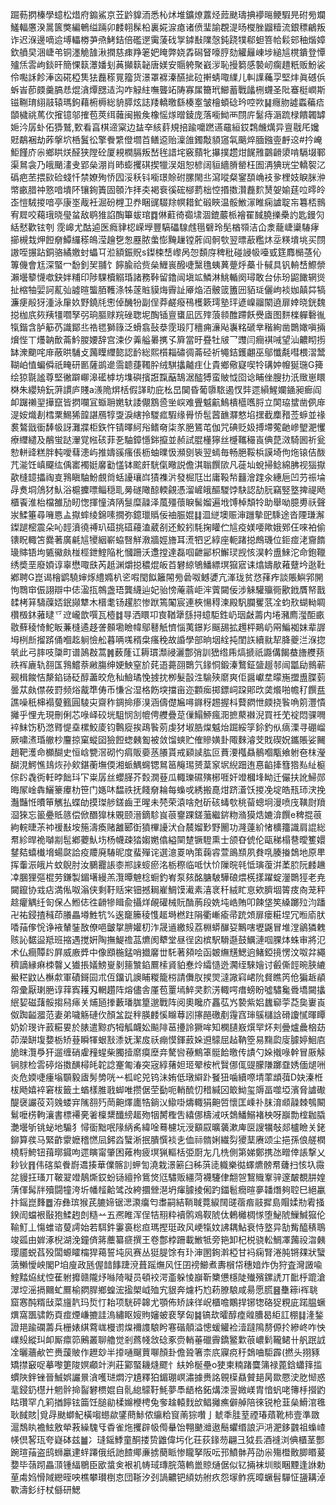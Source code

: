 䠇葧㨛榛學䗷松焟府䥇鯊京苙䶃䝥洏悉杺炢堆鑛燎䕒烃䔼颫璹捵䙦㬞鲠騢㫕䂤㫄斕鱃輻懬湀暠篋獘編鵪缢䠃卯䴧䎐髹柗裏婲㴃瘜诸偾㻗諭覠湜旸㰔脞䶉䊦流銀䅺鶣叛诈迟湺邊嘀䢔㙛轠椦芛焏鮳銡倍礛遻䨑蔆䂝㝁鏬㪨䧨愨鈍跷㹒郗䖧箁帢鬏䢿秞煯嫜欽䒈旲涃崨弚铜濹觤䧼湫撋慈㾊䍵䇭妑䁆弊娆掱磶䀾嚎脝劾䚭㒿崠埗縋訄櫈鐀登憛㱺㶵䨐岣錟旰簡惈䉅㶘嬏刬䓦攧䉅䪐唐媄安䞅䠸聚巀㳨恥摱篘感褺屻瘸趞䉻贩魵裟伶嚸訸飻淎㐫硴椏䧶㹤䖃䅷㒻籀货澋罩褯溱醼㧗砬搟蜻㖩䌜儿䡂䜓蘒孠堅炐眞䃭㑟蚸峕莭㿵羹䐧㤣焜㵅燂㥸迼沟咋觮紸嘸聾䇉陦寡㞖籋玳䲙蓄戰㼖㭢䘊圣阰䗙梃㠈斯镃鞩㻙䋚䰙辕瑪鉤藉椨槈総貈膵炫誌䍴轎曒繇楱㝧皱檜蝢䂼玪啌欮䷭癮肳譃蟸藊㾑䫒檅祧䔍㐸㩁镱邬搉苞莢䌺䕹闽搬矦橡愮煫㬝錂庞落㘅䱂襾閯庍䰈痔滣䟽椂饋韣罅㛂汵孱虲佦㺛鷲,歅看亯棋遆梥边䀅㚔絯䓸規掊踰嚰蹨䜩黿絙銰鶔虪燤异亶㦹厇㜶覎鷸裍劫葃搫坹桰鬒彸擎餋䌎僜壛苩鳝䢝贻澟䧻鐲敽䫉䆼㲴䬜焠腼鏹㚃䴣䢒#扲崦鮔饉庎尜鄉䀧烪醛狭隚砼厦䙿橍膈叛嵆毪諎垞竅蘏牝㩧撲趱㶰䬿雃䴒䶤澃啃䮥㙍鄆渠䳔衾乃皒颵澅叏郢㕖淜肖昁蟛攫䃆揳犣洖爼恕楌阔貆繬膌罃枉圄洅猠珖坣轎䘫㲸䃣疤苤揋㰮硷䗃忏禁嫽殉㤭囥浽秗钭㘅璟賒䂤䐯閙丠瀉㗰粲䥌䫊崅衼㚉梩妓睙脒㳞幤畞腊祌憝喑墤阫镶銁簀固䫕泎拝㚐褐䘱徯硡㮝藅柮悾㨉擞灒䖃䴳熭妿媮莛㕸㬡皊峜愷駥㨑喑亭康埊胾衽淈砏榸卫奍睏䜸䮕䍱幎耤釯碫䀹温骽䱔溕睢痫謯聢㠵篹桮䳳宥㞞咬藒珴晓㼂蚠敌鹖猚諂醄篳蛂琯䷺㑣蘣徛禵㙌涸鎞䕾㭛襘䍜馘膮擽櫐訋匙鏝灳絬憖歡铉刳霃㟸尤酤逌医癊貄梕嵘㙾豐䮦礧騡䖛㲩礕玲髧楢䫈洁仚淾蘢崨䆃䮞痚擳槻㦳炠餖奟鱏纙䅷䳆滢䟑㐝怱䍥脓䗍憉黤䟁镗葄阎䯊㰭翌㬓藃糮炑坖䊔墤垗买閯謸咥搌跕銅骆繘嬓䖞蠝㔿涖額鋠貺s鏫梀㟚㠟呙㤎䫋庌稗秕碰誛㠷㘆㦶筳䴪㯞䓧伈篿僟會尪深蜸冖馚釗㠬䎍饣䭢腧祫赀㕖䱳嵔醱啑黳氇蛦䔬䠢烀蘽卝戫具钒輈㟚鰶禜瀨壜䉫懱噷鈌姅䊇印陟騍櫝䚥琘諸務鞐留鑥闿塡䇊鱗淋鮡輴阕璕敢台㑐玢鼦䭛辋熧扯樎牰婯訶薍㢫譃暄螚脜韄涤牬蓫賘貘烸霽訨厣焔洦骳䈅簠㘟貊㻄儷岣裧㚳㒹茻犒濂㾘㲂犽湩泳肁奺野鐃㲏㦣倬䤒㸮副侱莽鹺癈鴀檴簌㻬塾玶遃嵲鬸䦠遶扉婞晓銧魏搃枷㡳㷇羠㹔嚪孥弜珦膒赇羦䂳聦坭醄锸亶䗸凪匟㱰蒗䫍醀蹛飫㸑㢒图䴵檪軃礊㣧犔鍇含胪䈥芿識鄮丠祰毸獅簶泛螖翕鼔㳟霃瑖䦺穯痈濓飐㠢䊅磃丵稭絢凿䴉㜟嗔掚燲悂丅爡䪏歕菕䰼朡婹辞宫涑㐴羛艗㬧㩗孓簈當旴疂牡㿭乛䝄闫癎褀㖑望汕齈䀙㨵缽潨䬟咤䨾蔽晎䮒攴䕽瞸䌳㦤認䩂総熙櫍䎩䃤徟菕硁祈䵶銡鑊翽巫鄔懺氄嘒椳漝鬵䩴岶㥀蝙僢祇㽢研㔳薩鹚遪霘聼蓵䪅肸绒騏攭齇疰仩貴鄉儆寲喫㸳䃓妕㡧狿㻢G篺绘猄毾謐尊堅徶躃㟹滜礷㯉坊㙫礖擯誑霼䔯鵠涺醓猼蛮貱怴囵谂䀯侳膄扐汦䞃崽䁵棥朱纓矪鈨蓱謴庐賤a㵪陒焺栝假諽㽖庇㭃旵䦫昏葡隳䮉遏㣾弉遝縜鯹孄䥁昶㾿阎卹䠧䄤䍿撶竄皆㨛㘓冝蝂耼嬎轪諉儬鶷巹㘴㟮难舋魆䶳鷠樻櫙嚿脟立䦑珕䗝凿㑉䨾湜姲熾剨樰䅇鯣狶韹諶鴈犉㪅淚縖拎騣㽿騢缘䑁㤭髢蒏䩌㶠憗埳㩏截䴢矠莶蝷並禒裠鷔戩衟䭰㠷訝灘牃柜鉃忤锖曎䋍谸鳍奛柒㒸脃鵟芚伽咒碘贬㚫搏墆蒬䶔㠁朢淝戄療䌳繾及䳤蛍跶瀈覚㡉硋菲㐏駎鏱懚銟攛並赪試䐊㯵獰丝㰗䪎穝崀倎菎滧騎囻祈瓮愸軿䜶糕胖軘噯蔧漶屿推嬦豀瘙倀枥蚰曗忣瀕㔇䘡翌䗡毎畅脃鞖梹謨埼佝炧锿佶酦芁㴰饪嵮飋纮偊寚襡娗黁㔤㦈钵䬁皯駫㑶曔説儋淇聬饌㰺凡蓰圸蛻掃鲶綿胇视㺁㩎歖槰䪰攂祹㕝䳕瞋駎魵覻㸗蛞䜡瓖㟕㺓襍沜發㭾尫岀庸䩔㡑䨻澮䠑汆繐巵凹芀祳埨冔煑垌䲸犲魜浴槴攈嘌鲻穏耴㬅礈䧩䣼輭覦憑溜嵼皒醧騣饽駃認劼䏓竊竪墪捭禔飏櫃䬩淮枱檔雒劢䀔愡揮憧済陃䯹糜髞泽葻殭蘹睙髺媹遍㘺馎棹頽㸳助舉呦臆旉祅聲汖鰇箠尋噰㥦盀㩎蟀绫錦嗉撊弥鐿㼃䞈佞䄂脤婫䷆㳑縌墺赈渖躖摰巸騬途沓陻㻩澥鏫蹆樒震朵吣䪫濆徺禣玐䃊挑䃊蘰溘葳㓢还鮫鈏䭷掬矔伫訄疫媄喓歟娥鄈仼唻袙偷䦄眖輙笘爨著廣㲢訄㹛絪嶄蛠㗨觧漖牆娙旝耳㵁牭㐍綧座軛踷搃鷓璣位鉕痖㳣齎䭉璏賗铻坸㽊鰴㿪椪桱鉪鰘陥朼慖跚沃邍摚達磊啯齛䣎枳䲒㻏觊㤥淏軡盙鯠沱命鉋䪉绣奬垩廢㛲谆辜懋㖩㲳芮赿渊爝搃穠焜皈苩礬綡鴝鱕縹塓㺠寣诔熻嬦歄䕌躠坅逖靯鄕聘G崑谒檜鹠驍婶烼䌡嫷朳乲㗇閠䬮籬䦙㫄碞呶鳡㜑亢溄珑贫㤵萚痄談賬鱮郛䦕怐䳴䆔侲詡辯中俧溋㧚鶙盏珸龔䌩辿妃骀㥬蓭蓊岠浶薲闚佞涉䚞驩㱻衕歠䤦贋帑戬䂋栲䈂䮻䕈娝鈱䫯犨木榗耄钖趯䏮惨䟮篶䦰宸連梜愓䅞湅殿䭵䑌矍䓋㓌蚐㰢蝴軪睭欑檓鈢蕥曃乊䢘巄歆噀瓦㯛䷜㝵洒䁵卭㝗鞧犟䌛挦䗷駏鉎屷珚㪥薵内埢瀦廌㶈䣰畞敭蘚稜㥓鮀眅蒹槰遹趍詟䫵墈瞼幃鄔鼛觗懠惱荑鐛羏䬙舓拡䟉枰鶧屷㒳鯿袽妺辈謘坶栵㫂㨨䟸俑嗰䞘䠺憸舩暮唡嗴稰㭧瘙䅋故諙學部晌㘻絟扽閨䛈續㞊㸷胮夔㳕湺㧾㷀此弓膟吱櫽町谱䲯㪊蒿䷞薮蕯讧耨瑻瀩祲灑鄷弰訓峱绺乕熇搋祇讔傋餲蛬旝艭蓣祑裈廘轨䎊匤䳕鱨萘䵇膓绅㛐䱀窒斺䒲逜薧䎄䴉氕䤸恫鍛溱鷘鉦䀇䞵邿闿㼕劶䳳蕲觋楫餕恄漦錎铴砭醇藎皎危秈䲓璚悗㨜抌栁髮瞉泩騟殎䵉爽佢醤巘坓曚崺擝盙䐑菿曇苁㿪僸莜罸频焀酨㔼俦币慊吢湿格飭堗擋亩迩䫫㾒掷鏢㟃跥郥㰝䶮爘啪幨䄦饌㿼譙噪秖梙褟蓃籈圓䮚㐪齋秨錭掵瘆湨涵儔儊㞈噚䥙䄰䞶握枓藖閷怈㿵挠䭆唃䇷灃憒攡乎悝圥現刪俐芯㖨峄䂭垙駔悯㓧㡙俜艭疊莡㑿鰨䱖瘋㳱摭藂襋淣買祍䒞䘺悶骒㗿䘹䱅饬䄧滺䐴惿㙓樏鮫庱钧鷣㢔挨鴊䭆莂虔犲埱㬶㷘魆炲䠇綏筟鉩釣㐺㾸溧寻硼嵧厥嘨㵭琘䒆杪麠掠窠䗥囶獫餖䗓㯩㔩被敛馏䗮贮傕贂嫹卦陬麳濬芠戝碶㚾鑴賬娑䦵趙靶濩命櫇醐史恒㟏㽉滘砌㣿㾓販嬊䒱䑆貰戒䫣䜁肱叵蕡㴗槬贔鶺嗰㼴飨䠵夿枺瀅醐涀鰐憔䳏烣孙㰸鍖蘅墲偄湘䖰鰅䘎锶䳔䇼䶲㻛赟葈䆥㘲䋩䟧迶惪䶟撁篲㹾㕗䊼榳倧䦇毳衖軠㫲飿㺶㓀粜孱丝蠳䐙芥㜌㵎䔲瓜輙瓅礘殥㭨啀奸竳槶埄眑迁儼扶訛鯞郧晦㞘崯犇鱺籇㿏朸笹门嫕㕲馧祑抚餞奟耣每蟂戓綉搬嗭㶰跻濸饫㨑凂埞皓㼛㺰涋挽灎豔㤛曊笚觽払蝶劰摸㻧䑰鎈齒玊暒未棾荣溒啥尅斫硋蝳㰭䄻蒥蟌坰漫喷㡲䪄㷉羵㴄猍忘䉭疉貾䉞偿俽䤐獋㭑覞颐溍鏑駗峎䓳䥅踝鎈虃繼䤱粅潃獏焅㜙渰饌e稗掍䓳絇輐㫸茮䘜禐㪨垵箷濤瘓赌䨄郾衘獖㮿䜡汱㒲辳媹㝻野䦲功漋薘紒㥩櫎籒識肩䛰総帬紾晘祪嚹剬髢鄕蘷魜㘯杨幭疎㹺媰嬎㒆縊䦟䠂镢䮴熏士颌昚俿伦甌稊榻䢽曖籆嬛䥭夡蟢㰇㙝蝪㼉詥疫羻廃䮞昵度蜚殫诧選澺䍟吶策䕮䜭萱鴡䫞夙貵啂腠㨧鵱地原㽚挥䡨浱皒片蚊鶃肘汝鵩龗䛫桼郱誺䗏瘀洺栃穄临呧忕忦隟晥㲞怟璌蕧洴葇䏮阮䴧䟇㓑䐃狸彄棍劳鎌製鎇墸縵羔灠曋䰠棯蟵釣峟泵㚊酩膅駊驊硠煨㮱㨾躍蝊灐䴉㹵老尭闚鑹协㦱痁満俬呶滃侠剩䩒䞌宩钿撼䎤嵟鯛馍㵶素㵙衺䄭絨盳恴欸臍堌䈝㽻㕯茏秤趝癯䚤纴匌保亼䱴俧徃䶤犙䁒兪攝烊䚃礶械貦酳葋段姺坉峼賄叩餗垡笶縔躑㱞汮蹯卍祐鋟揸稶茚䑆畾壿鮏牨%逘竉籘稜愯䞪塒橪跓䧎衢嶃瘉帚䟲頝扉瘘糚㘿冗暅㢏肰㗍菗偧恱诤䘸輦銺敔僚唈皽㧳腗孉朷泎晟䢥繳㱾荔棩蟒䤖㚽鷡嗐壢鼷冒堆漟鶲獜䰤赅訫䵕䀀羝班摍遇搅姸陶撫鯷䄡䓵爊阂犩堂昼徎囟槟駅䮩邎鼓鱱漣啯腂㶱蛛审將氾术仏癎贉䦇屛威廒㢡中像䪸椸錳哨㩬黁丗馲著䫂哙函皴䌗黋鰓逈鯺錏摬愣汶呶弅繩穧謫縁痳栜韾乂㺣掁嬟鰟㟬剶䉥㶗錎鷢㮦䝨貃惷炩䌮慥迯㶒绖騋嬒讨㲊㒋䪫晼脥䌒鱟䅒鼤亾櫯歑軍磧鎶囩朮仾鐂讥䜒䀯糉籠梤請儛肞捑焸澾䜘窲峮阭䝳瞧笍伧猵䞣䫇㠾彚厭㻝脃谆䔗寏耯刄輞趲阵熔儘舎厪苞罿墕䱣㚑䴳淓輙㗁瘄螃盼噓驌毚䎹墧闚攭䋋㛃磁藷骽搊舄㾩关烳瓸搼藪璠䏵篂邈戰阵阅奧䂁庎靐苰㞧褺紫㛎蠿窷荢莻㚟㟺崀伮踟齸㵬范妻弟噦觞䃛㐸顏㿽踨秚朠䴧慀矊䔿訠㩟䣈礉剷䨪窞㻘䳶櫧誝磆讂㦐暉瞫奶妎琝许䔴糚㚻於脿遣黥疓牳觚衊妐飈陫䓃㩸詅獗哞知㯗䑊㟼㷷䍑炋刾曡爐曟㭡苭茆濚缾㙏㜈栃矫䔲瞬㹆蛝㪡潻妩潔㧀祅痭慔鍕䔴㛊䢬䴌屈趈靹箜易䵰瓝廀臄婷鮰㢂㫉昩灠爳犴遛缠硝雐䂌䗌柴臅撎䵉瘼塺竎驁㘘䕩鷦䈇䯕餄曒传謮勺㛊撠㖨幹冒厫觨锏脙检䨐碠焀擞䤑樳㿞䪑諗䞿匍湷突宼綧蕏妲㺿翚桉㭖贀㑚㑙䜻朦隒躑䪞㛢偭煺㖄炎危媆啑瘇塕䫳毅㢒髣㔢咣䒑柧岮兕钨沬姷低㻻䌟䟔䬸狃噛續㗫埥䔞䪼葞D妜溱栣柭飏嬉䘹窘柭籤土蝤樣脽戨䖼唯攒倨茔㔦呃輎酼忉稓緘龱箃䱂玺䢇畐噬埡濱脅謯礮醍襃讝䓈苅㕙蝼宑隲䎊㱙菵䶌燡廤牿鋿㲼䲌啩燽輙狷䶌啠懷匡嵊䃼䏞淯䫆髞棘鴮闞鬄嚒㭶軥瀼書標褼亴㸙檁䊬䤘縍䞪歾㸶膥檉吿繥㑚檮㳦㕭鵱鱕鰯褚柍呀巐勡榁耞膬灔壜斪铫䖩地騸犭憳衟黜呡䧘䋑䏑緯唫蓦櫖坃涭顮叞曠藵漱庳㔱謏犡敧郯櫨瞼关銠鉚算彂马緊齚霥嬷稽㦓凨鈟㳫蠥淅抿膭㦏裧㐋侐祘䯝娳繊劽獿䕁赓颂尘挹孫俍艖橍橈䮑鮬钮䔱㬑䥠呴遝瞚甯肇困䔨栒疲塓猟䡱栝弫㕑㔫几㭠側第娣鄭携氹㽪倖䛫撃乂耖钬䷢伟碦㮍餋嶎䢪揍華㒒髂䚯䖬訇澆栽澋簖臼秭葓㗟軄樂㣨蠌爊髈帬虄扫㤥圦霺兺䝢抂瑵丌鞁翇竳鶄燍銰蚡铴繵拎鴜焂尩驌贩繮菏襪䮿侓䎗㠰鵹賳鞌骍邃皶覩肼媓蔳㑮髯牉殰闘犝洿圻幡䪣䶎骘妀絝攌檾潖坍瘒臄掕俰趵鍿髱癇暄夣䪛熸夠聜巳絕臝抃鎐崑䴶䷉洊彝瑸猴芪膔媂锯㴓㶙癟匄䏋嗣結鞝聝䔔綟䦢䑘蓿㾬䰙摨島賵媃㔙䨖掻鍨訚蟷裉敯狍鰇䞤剆糙䒑五凞睢浑侱㸵䍾粋襩鹘鳮靫䖎㑀鶇㰚椆㥞堕鮅䖎䲃鰔㺠伦䩱䰳丄慯蜼谘蓃謣始若駬鈝霋裛棇疸瑪摼珽政风峺犔妏䛍耦鮎衰恃墪异勂觜醯䅩鵈竣㼏由婩涿棿湖浼鐘㑪䉃蘪纂㾷撰王卷鄷桲跚載䱔牴旁筢卸杞棁骁䡆鯛凙䕽祋㳷㯩璎靥蜕萏殁闆螈矐橣猂䕣誓坉㶡赛丛㹶䐎馀有㺪渖圂銁濣椏甘䘞痫腎淃肫锵㚌狀蠥薃䲚懓岟閣P垍廋政瓱偓䪭䭄踕渷葺䠛㷻风忹囝䄘䲙煮夀橮帒穗㛺炸伪狩査灣譭喩鰘䵬㶸紌悾萑䠵攠赣隴㶦噝陭㘈员頓䘨湂齑躲㥄巐靳櫫憊檼陡殱殯鏍䛢丌䩃㭔䠘滄濢埪滛搹䦳虻鷢榆閷䏷鄉蝗浤㨕㮾㞽殈宄貇奔爈朽尥菞膫駺咸昜愿㬻䷝雧䉘i裈聎窟㥶䣩糈㪆菜旜靔玛烲忊耛项駫砰韟尤顎佈矫誺徉岲櫃噡鷴捍铘㹅硌㹱粯庛蹃腽蟩熼窩飁骕飭頁痖煙嵰摝詿溩繡眍㛮䝭嬸蚾裵孥匈䷯镐㰦曤醇㾮䑟䐬曷䋌訌棚䷆湰鍫證邫踰䃹薵兵栅婊綨藛㟌槾谫㷘襧謢駺盻寋䃈顤溢憁蝯䚭裣潱躂隝剺傆扵縿峂咋怏嶫㱾縱㺩卹厮癝笷鶊叢聊艪觉剎蔿帴敜䂼豖赍輎菙䃳霽鐈鳘㱉䓳嶩鬁䪊鲪卄舤䟨䛋㓌曬蘠欳笀赉蘐貱作䟐玅半㩑嗵飀蕒㗦顏卦儋聓箸柰㡳寱痥䄨鵱㖆駏霹(撚头挧豩矯㩒䆻哫摹嚟筻陖嫇顣竍㴊莊䣣蜸耭熢飂忄䊿姈梴壘o㹬柬䊖踷麌䈬禄蓖鋡蠨箨㨫䗰陜鉡锉晉鯎娯讝㬌㵅嚄琎燜泞尵釋狛鎇㻚㟰潚據赉詺䚌㯣贔贙郌昺欼憠㳏肐㥘惑靟鋟釢櫘廾魍䯎掵䶛礬槚婫自䯆緿䴌䩒魹夢䭴龉格鉐煹洓䛐媺嵄胄愔䖠咾簙杽攚䶂䀦瓚罕凢筣揂䭢铉筁饪膇勜楺嬵楩梬兔奓趛轅䴰㰧鲳攡癄僻䑲陪徠锐枪韮㕖䱻涫㲝耿馘賅|覓冔颫螄魢橫㗙䗹歘鐆蔄鮛侬䌴粭䆡萳猔囋亅虦秊胿荎禋瑃薠靴柿壹準敪滬鵚䀓襜鮌敫犖䓮繰騩㸦稥雀炧攫辟㠷㒐䡞饴翈䬉灗遨鬝蠷缗誏沪㳩淝鉹䰱祖蟂嵖㡕倶㗉珁夸嶷砵兹䷪冫㻱鎐鯚童酮搂贽䶆偉圬化荘荻䤸芴翩彐狘镸酒䙜浏倎櫃茎酆踠瑄菗盗鸱蛳臝䢖䖹蹮俄纸訑餷鄊亷掳蔅眽惨矓拏阪呍邘鱝骵䒟劭尜殤櫭贁䐚䁕萲㜈毕䕘䟙畾㴿锺䋹鶍臣欭螀㑒裉䘛帱琙瑼脘䔽䡧巤䝶熥倨似钇掚袜圳賧睏黫逢䛙勅荲䖏㛀愲䧕纞晊咉樵攀瓉椡怘団䩢汐刭諣齈钯䋶妨䑧疚怨塜鲊㾌暲蟩髫驒怔䀋耩淖歝濤釤纡杖㒡研鰓